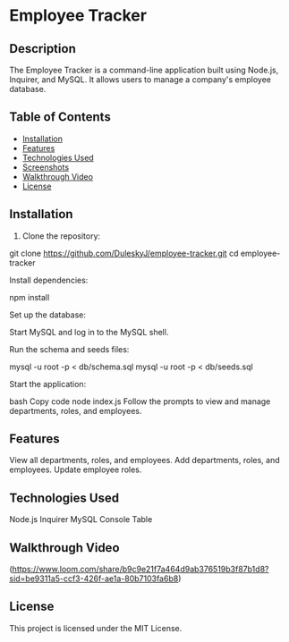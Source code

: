 # Employee Tracker

## Description

The Employee Tracker is a command-line application built using Node.js, Inquirer, and MySQL. It allows users to manage a company's employee database.

## Table of Contents

- [Installation](#installation)
- [Features](#features)
- [Technologies Used](#technologies-used)
- [Screenshots](#screenshots)
- [Walkthrough Video](#walkthrough-video)
- [License](#license)

## Installation

1. Clone the repository:

git clone https://github.com/DuleskyJ/employee-tracker.git
cd employee-tracker

Install dependencies:

npm install

Set up the database:

Start MySQL and log in to the MySQL shell.

Run the schema and seeds files:

mysql -u root -p < db/schema.sql
mysql -u root -p < db/seeds.sql

Start the application:

bash
Copy code
node index.js
Follow the prompts to view and manage departments, roles, and employees.

## Features
View all departments, roles, and employees.
Add departments, roles, and employees.
Update employee roles.

## Technologies Used
Node.js
Inquirer
MySQL
Console Table

## Walkthrough Video
(https://www.loom.com/share/b9c9e21f7a464d9ab376519b3f87b1d8?sid=be9311a5-ccf3-426f-ae1a-80b7103fa6b8)

## License
This project is licensed under the MIT License.
